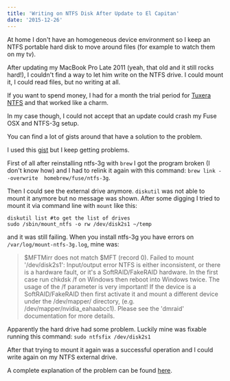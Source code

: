 ```yaml
---
title: 'Writing on NTFS Disk After Update to El Capitan'
date: '2015-12-26'
---
```


At home I don't have an homogeneous device environment so I keep an NTFS portable hard disk to move around files (for example to watch them on my tv).

After updating my MacBook Pro Late 2011 (yeah, that old and it still rocks hard!), I couldn't find a way to let him write on the NTFS drive. I could mount it, I could read files, but no writing at all.

If you want to spend money, I had for a month the trial period for [Tuxera NTFS](http://www.tuxera.com/products/tuxera-ntfs-for-mac/) and that worked like a charm.

In my case though, I could not accept that an update could crash my Fuse OSX and NTFS-3g setup.

You can find a lot of gists around that have a solution to the problem.

I used this [gist](https://gist.github.com/Coeur/86a18b646a3b78930cf3) but I keep getting problems.

First of all after reinstalling ntfs-3g with `brew` I got the program broken (I don't know how) and I had to relink it again with this command: `brew link --overwrite  homebrew/fuse/ntfs-3g`.

Then I could see the external drive anymore. `diskutil` was not able to mount it anymore but no message was shown. After some digging I tried to mount it via command line with `mount` like this:

```
diskutil list #to get the list of drives
sudo /sbin/mount_ntfs -o rw /dev/disk2s1 ~/temp
```

and it was still failing. When you install ntfs-3g you have errors on `/var/log/mount-ntfs-3g.log`, mine was:

> $MFTMirr does not match $MFT (record 0).
Failed to mount '/dev/disk2s1': Input/output error
NTFS is either inconsistent, or there is a hardware fault, or it's a
SoftRAID/FakeRAID hardware. In the first case run chkdsk /f on Windows
then reboot into Windows twice. The usage of the /f parameter is very
important! If the device is a SoftRAID/FakeRAID then first activate
it and mount a different device under the /dev/mapper/ directory, (e.g.
/dev/mapper/nvidia_eahaabcc1). Please see the 'dmraid' documentation
for more details.

Apparently the hard drive had some problem. Luckily mine was fixable running this command: `sudo ntfsfix /dev/disk2s1`

After that trying to mount it again was a successful operation and I could write again on my NTFS external drive.

A complete explanation of the problem can be found [here](https://wmarkito.wordpress.com/2010/12/29/how-to-fix-mftmirr-does-not-match-mft-record-0/).
